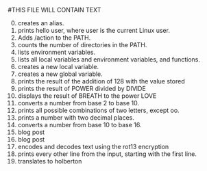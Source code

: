 #THIS FILE WILL CONTAIN TEXT

0. creates an alias.
1. prints hello user, where user is the current Linux user.
2. Adds /action to the PATH.
3. counts the number of directories in the PATH.
4. lists environment variables.
5. lists all local variables and environment variables, and functions.
6. creates a new local variable.
7. creates a new global variable.
8. prints the result of the addition of 128 with the value stored
9. prints the result of POWER divided by DIVIDE
10. displays the result of BREATH to the power LOVE
11. converts a number from base 2 to base 10.
12. prints all possible combinations of two letters, except oo.
13. prints a number with two decimal places.
14. converts a number from base 10 to base 16.
15. blog post 
16. blog post 
17. encodes and decodes text using the rot13 encryption
18. prints every other line from the input, starting with the first line.
19. translates to holberton
